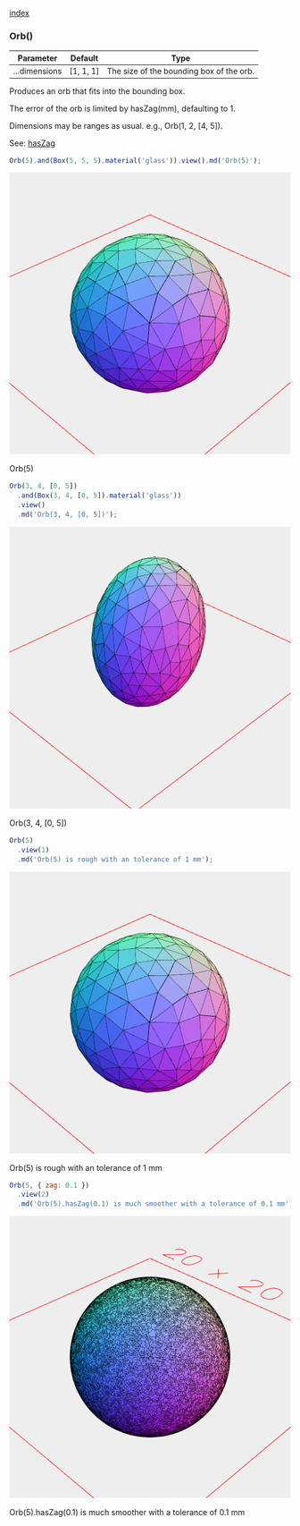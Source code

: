 [index](../../nb/api/index.md)
### Orb()
Parameter|Default|Type
---|---|---
...dimensions|[1, 1, 1]|The size of the bounding box of the orb.

Produces an orb that fits into the bounding box.

The error of the orb is limited by hasZag(mm), defaulting to 1.

Dimensions may be ranges as usual. e.g., Orb(1, 2, [4, 5]).

See: [hasZag](../../nb/api/hasZag.md)

```JavaScript
Orb(5).and(Box(5, 5, 5).material('glass')).view().md('Orb(5)');
```

![Image](Orb.md.$2.png)

Orb(5)

```JavaScript
Orb(3, 4, [0, 5])
  .and(Box(3, 4, [0, 5]).material('glass'))
  .view()
  .md('Orb(3, 4, [0, 5])');
```

![Image](Orb.md.$3.png)

Orb(3, 4, [0, 5])

```JavaScript
Orb(5)
  .view(1)
  .md('Orb(5) is rough with an tolerance of 1 mm');
```

![Image](Orb.md.$4_1.png)

Orb(5) is rough with an tolerance of 1 mm

```JavaScript
Orb(5, { zag: 0.1 })
  .view(2)
  .md('Orb(5).hasZag(0.1) is much smoother with a tolerance of 0.1 mm');
```

![Image](Orb.md.$5_2.png)

Orb(5).hasZag(0.1) is much smoother with a tolerance of 0.1 mm

